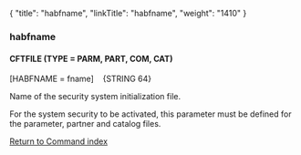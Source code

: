 {
    "title": "habfname",
    "linkTitle": "habfname",
    "weight": "1410"
}<span id="habfname"></span>

### habfname

#### CFTFILE (TYPE = PARM, PART, COM, CAT)

\[HABFNAME =
fname\]    {STRING
64}

Name of the security system initialization
file.  

For the system security to be activated, this parameter must be defined
for the parameter, partner and catalog files.

[Return to Command index](../../)
